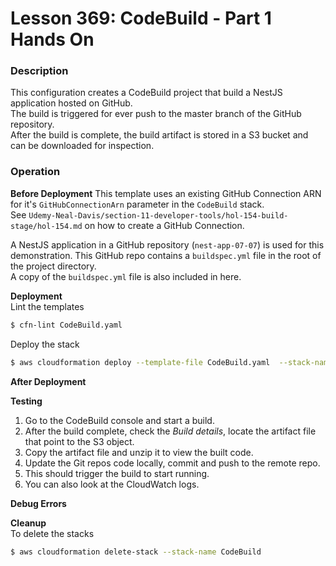 # Lesson 369: CodeBuild - Part 1 Hands On

### Description

This configuration creates a CodeBuild project that build a NestJS application hosted on GitHub.  
The build is triggered for ever push to the master branch of the GitHub repository.  
After the build is complete, the build artifact is stored in a S3 bucket and can be downloaded for inspection.

### Operation

**Before Deployment**
This template uses an existing GitHub Connection ARN for it's `GitHubConnectionArn` parameter in the `CodeBuild` stack.  
See `Udemy-Neal-Davis/section-11-developer-tools/hol-154-build-stage/hol-154.md` on how to create a GitHub Connection.

A NestJS application in a GitHub repository (`nest-app-07-07`) is used for this demonstration.
This GitHub repo contains a `buildspec.yml` file in the root of the project directory.   
A copy of the `buildspec.yml` file is also included in here.

**Deployment**  
Lint the templates

```bash
$ cfn-lint CodeBuild.yaml
```

Deploy the stack

```bash
$ aws cloudformation deploy --template-file CodeBuild.yaml  --stack-name CodeBuild --capabilities CAPABILITY_NAMED_IAM --parameter-overrides file://secret-parameters.json
```

**After Deployment**

**Testing**

1. Go to the CodeBuild console and start a build.
2. After the build complete, check the _Build details_, locate the artifact file that point to the S3 object.
3. Copy the artifact file and unzip it to view the built code.
4. Update the Git repos code locally, commit and push to the remote repo.
5. This should trigger the build to start running.
6. You can also look at the CloudWatch logs.

**Debug Errors**

**Cleanup**  
To delete the stacks

```bash
$ aws cloudformation delete-stack --stack-name CodeBuild
```
